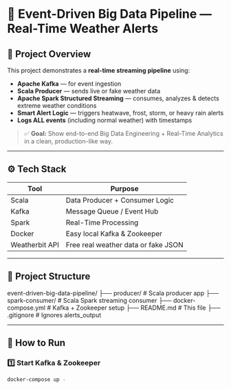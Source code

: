 # 🚀 Event-Driven Big Data Pipeline — Real-Time Weather Alerts

## 📌 Project Overview

This project demonstrates a **real-time streaming pipeline** using:
- **Apache Kafka** — for event ingestion
- **Scala Producer** — sends live or fake weather data
- **Apache Spark Structured Streaming** — consumes, analyzes & detects extreme weather conditions
- **Smart Alert Logic** — triggers heatwave, frost, storm, or heavy rain alerts
- **Logs ALL events** (including normal weather) with timestamps

> ✅ **Goal:** Show end-to-end Big Data Engineering + Real-Time Analytics in a clean, production-like way.

---

## ⚙️ Tech Stack

| Tool          | Purpose                           |
| --------------| --------------------------------- |
| Scala         | Data Producer + Consumer Logic   |
| Kafka         | Message Queue / Event Hub        |
| Spark         | Real-Time Processing             |
| Docker        | Easy local Kafka & Zookeeper     |
| Weatherbit API | Free real weather data or fake JSON |

---

## 📂 Project Structure

event-driven-big-data-pipeline/
├── producer/ # Scala producer app
├── spark-consumer/ # Scala Spark streaming consumer
├── docker-compose.yml # Kafka + Zookeeper setup
├── README.md # This file
├── .gitignore # Ignores alerts_output

---

## 🚀 How to Run

### 1️⃣ Start Kafka & Zookeeper

```bash
docker-compose up -

